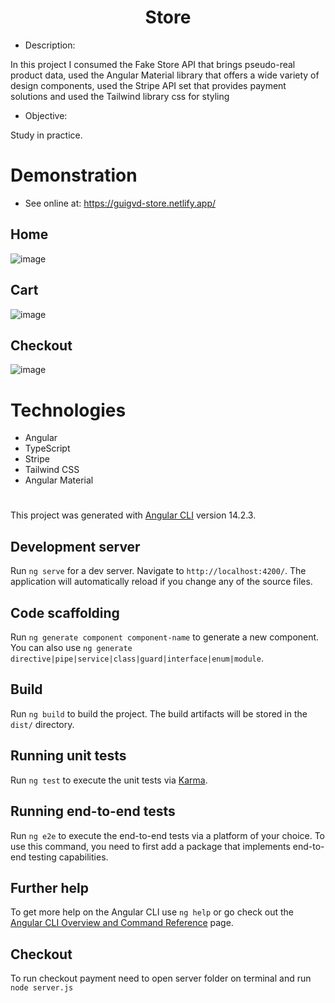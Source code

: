 <h1 align="center">Store</h1> 

- Description:

In this project I consumed the Fake Store API that brings pseudo-real product data, used the Angular Material library that offers a wide variety of design components, used the Stripe API set that provides payment solutions and used the Tailwind library css for styling

- Objective:

Study in practice.

# Demonstration

- See online at: https://guigvd-store.netlify.app/

<h2>Home</h2>

![image](https://user-images.githubusercontent.com/100156111/204874867-faa1b674-205b-41cb-ac54-3864e406b7c7.png)

<h2>Cart</h2>

![image](https://user-images.githubusercontent.com/100156111/204875110-9b913670-d2b0-444d-ac2d-26b5e54c3758.png)

<h2>Checkout</h2>

![image](https://user-images.githubusercontent.com/100156111/204876022-943a6ab9-253a-4bae-81a6-370a5bccb086.png)

# Technologies

- Angular
- TypeScript
- Stripe
- Tailwind CSS
- Angular Material

#

This project was generated with [Angular CLI](https://github.com/angular/angular-cli) version 14.2.3.

## Development server

Run `ng serve` for a dev server. Navigate to `http://localhost:4200/`. The application will automatically reload if you change any of the source files.

## Code scaffolding

Run `ng generate component component-name` to generate a new component. You can also use `ng generate directive|pipe|service|class|guard|interface|enum|module`.

## Build

Run `ng build` to build the project. The build artifacts will be stored in the `dist/` directory.

## Running unit tests

Run `ng test` to execute the unit tests via [Karma](https://karma-runner.github.io).

## Running end-to-end tests

Run `ng e2e` to execute the end-to-end tests via a platform of your choice. To use this command, you need to first add a package that implements end-to-end testing capabilities.

## Further help

To get more help on the Angular CLI use `ng help` or go check out the [Angular CLI Overview and Command Reference](https://angular.io/cli) page.

## Checkout

To run checkout payment need to open server folder on terminal and run `node server.js`
